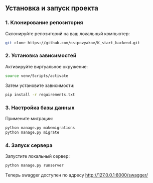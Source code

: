 ## Установка и запуск проекта

### 1. Клонирование репозитория
Склонируйте репозиторий на ваш локальный компьютер:

```bash
git clone https://github.com/osipovyakov/K_start_backend.git
```

### 2. Установка зависимостей
Активируйте виртуальное окружение:

```bash
source venv/Scripts/activate
```

Затем установите зависимости:
```bash
pip install -r requirements.txt
```

### 3. Настройка базы данных
Примените миграции:

```bash
python manage.py makemigrations
python manage.py migrate
```

### 4. Запуск сервера
Запустите локальный сервер:

```bash
python manage.py runserver
```

Теперь swagger доступен по адресу http://127.0.0.1:8000/swagger/
